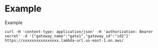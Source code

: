 # Example

Example

    curl -H 'content-type: application/json' -H 'authorization: Bearer secret' -d '{"gateway_name":"gate1","gateway_id":"id2"}' https://xxxxxxxxxxxxxxxx.lambda-url.us-east-1.on.aws/
